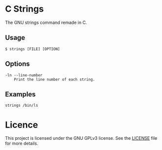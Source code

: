 # C Strings

The GNU strings command remade in C.

## Usage

```
$ strings [FILE] [OPTION]
```

## Options

```
-ln --line-number
    Print the line number of each string.
```

## Examples

```
strings /bin/ls
```

# Licence
This project is licensed under the GNU GPLv3 license. See the [LICENSE](LICENSE) file for more details.